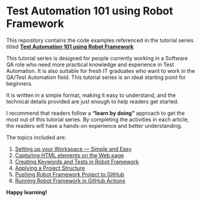 # Test Automation 101 using Robot Framework
This repository contains the code examples referenced in the tutorial series titled **[Test Automation 101 using Robot Framework](https://vncrtech.medium.com/test-automation-101-using-robot-framework-1733761a774b)**

This tutorial series is designed for people currently working in a Software QA role who need more practical knowledge and experience in Test Automation. It is also suitable for fresh IT graduates who want to work in the QA/Test Automation field. This tutorial series is an ideal starting point for beginners.

It is written in a simple format, making it easy to understand, and the technical details provided are just enough to help readers get started.

I recommend that readers follow a **“learn by doing”** approach to get the most out of this tutorial series. By completing the activities in each article, the readers will have a hands-on experience and better understanding.

The topics included are:
1. [Setting up your Workspace — Simple and Easy](https://vncrtech.medium.com/test-automation-101-1-setting-up-your-workspace-simple-and-easy-215d99beb88e)
2. [Capturing HTML elements on the Web page](https://vncrtech.medium.com/test-automation-101-2-capturing-html-elements-on-the-web-page-2d40a757e266)
3. [Creating Keywords and Tests in Robot Framework](https://vncrtech.medium.com/test-automation-101-3-creating-keywords-and-tests-in-robot-framework-6b308bb03704)
4. [Applying a Project Structure](https://vncrtech.medium.com/test-automation-101-4-applying-a-project-structure-911e0faecfaa)
5. [Pushing Robot Framework Project to GitHub](https://vncrtech.medium.com/test-automation-101-5-pushing-the-robot-framework-project-to-github-a16203e2743e)
6. [Running Robot Framework in GitHub Actions](https://vncrtech.medium.com/test-automation-101-6-running-robot-framework-in-github-actions-0b2d5fe5b4d1)

**Happy learning!**
